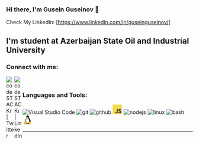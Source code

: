 ### Hi there, I'm Gusein Guseinov 👋 

Check My LinkedIn: [https://www.linkedin.com/in/guseinguseinov/]

## I'm student at Azerbaijan State Oil and Industrial University

### Connect with me:

[<img align="left" alt="codeSTACKr | Twitter" width="22px" src="https://cdn.jsdelivr.net/npm/simple-icons@3.13.0/icons/mail-dot-ru.svg" />][mail]
[<img align="left" alt="codeSTACKr | LinkedIn" width="22px" src="https://cdn.jsdelivr.net/npm/simple-icons@v3/icons/linkedin.svg" />][linkedin]


<br />

### Languages and Tools:
<img src="https://stijndv.com/goodies/big-sur-replacement-icons/VScode.svg" alt="Visual Studio Code" width="26"/>
<img src="https://www.vectorlogo.zone/logos/git-scm/git-scm-icon.svg" alt="git" width="26" />
<img src="https://www.vectorlogo.zone/logos/github/github-tile.svg" alt="github" width="26" />
<img src="https://raw.githubusercontent.com/devicons/devicon/master/icons/javascript/javascript-original.svg" alt="javascript" width="26" />
<img src="https://www.vectorlogo.zone/logos/nodejs/nodejs-icon.svg" alt="nodejs" width="26" />
<img src="https://www.vectorlogo.zone/logos/mongodb/mongodb-icon.svg" alt="linux" width="26" />
<img src="https://www.vectorlogo.zone/logos/gnu_bash/gnu_bash-icon.svg" alt="bash" width="26" />
<img src="https://raw.githubusercontent.com/devicons/devicon/master/icons/linux/linux-original.svg" alt="linux" width="26" />

---

[mail]: mailto:gusein.guseinov2002@gmail.com
[linkedin]: https://www.linkedin.com/in/guseinguseinov/